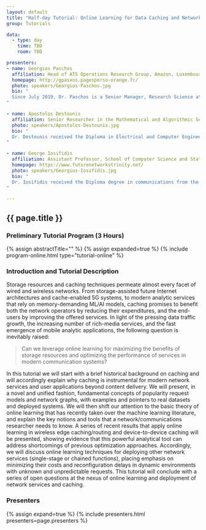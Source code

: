 ```yaml
---
layout: default
title: "Half-day Tutorial: Online Learning for Data Caching and Network Service Delivery"
group: Tutorials

data:
  - type: day
    time: TBD
    room: TBD

presenters:
- name: Georgios Paschos
  affiliation: Head of ATS Operations Research Group, Amazon, Luxembourg
  homepage: http://gpasxos.pagesperso-orange.fr/
  photo: speakers/Georgios-Paschos.jpg
  bio: "
  Since July 2019, Dr. Paschos is a Senior Manager, Research Science at Amazon.com, leading the EU Operation Research team of Amazon Transportation Services. Previously, he worked 5 years (’14-’19) as a principal scientist at Huawei Technologies, Paris, France, leading the Network Control and Resource Allocation team. Before that, Dr. Paschos was at LIDS, MIT (’12-’14) while he has held positions at CERTH-ITI, Greece ’08-’12 (researcher), University of Thessaly, Dept. ECE ’09-’11 (adjunct lecturer) and VTT, Finland, ‘07-‘08 (ERCIM Postdoc Fellow). He received his diploma in Electrical and Computer Engineering in 2002 from Aristotle University of Thessaloniki, and his PhD degree in Wireless Networks 2006 from ECE dept. University of Patras, both in Greece. Two of his papers won the best paper award, in GLOBECOM 2007 and IFIP Wireless Days 2009, respectively. In the past, he served as an associate editor for IEEE/ACM Trans. on Networking (’15-’19), IEEE Networking Letters (’18-’19), and as a TPC member of INFOCOM, WiOPT, and Netsoft. He has organized several international workshops on the topics of caching, network slicing and machine learning techniques for communication systems, while he was the co-organizer and editor of the IEEE JSAC Special Issue on Caching for Comm. Systems and Networks.
"

- name: Apostolos Destounis
  affiliation: Senior Researcher in the Mathematical and Algorithmic Sciences Lab, Paris Research Center, Huawei Technologies co. ltd.
  photo: speakers/Apostolos-Destounis.jpg
  bio: "
  Dr. Destounis received the Diploma in Electrical and Computer Engineering from the National technical University of Athens, the M.Sc. in Communications and Signal Processing from Imperial College London and the Ph.D. In Telecommunications from CentraleSupelec, Paris in 2009, 2010 and 2014, respectively. From 2011 to 2014 he also was a Research Engineer in Alcetel-Lucent (now Nokia) Bell Labs France. He was the co-organizer of the first International Workshop on Machine Learning for Communications (WMLC), hosted with WiOpt 2019. His current research interests lie in the fields of optimization and machine learning, with applications to wireless networks and content caching.
"

- name: George Iosifidis
  affiliation: Assistant Professor, School of Computer Science and Statistics, Trinity College Dublin, the University of Dublin, Ireland
  homepage: https://www.futurenetworkstrinity.net/
  photo: speakers/Georgios-Iosifidis.jpg
  bio: "
  Dr. Iosifidis received the Diploma degree in communications from the Greek Air Force Academy, Athens, 2000; and the Ph.D. degree in 2012 from the Dep. of Electrical and Computer Engineering, University of Thessaly, Greece. He was a Post-Doctoral Researcher with CERTH, Greece, 2012-14, and a Post-Doctoral/Associate Research Scientist with Yale University, 2014-17. Since 2016, he is the Ussher Assistant Professor in Future Networks with the School of Computer Science and Statistics, Trinity College Dublin, and a Funded Investigator with the research center CONNECT. He was a co-recipient of the Best Paper Awards in WiOPT 2013 and the IEEE INFOCOM 2017 conferences, a guest editor for the IEEE JSAC Special Issue on Caching, and an Editor for IEEE Transactions on Communications and IEEE/ACM Transactions on Networking. His work on resource sharing and cooperative networks has appeared in Nature Communications (2019), PNAS (2019), and Nature Human Behavior (2018). His interests lie in the area of network optimization and economics, with a recent focus on edge computing and mobile data analytics.
"

---
```


## {{ page.title }}

### Preliminary Tutorial Program (3 Hours)

{% assign abstractTitle="" %}
{% assign expanded=true %}
{% include program-online.html type="tutorial-online" %}

### Introduction and Tutorial Description

Storage resources and caching techniques permeate almost every facet of wired and wireless networks.
From storage-assisted future Internet architectures and cache-enabled 5G systems, to modern analytic services that rely on memory-demanding ML/AI models, caching promises to benefit both the network operators by reducing their expenditures, and the end-users by improving the offered services. In light of the pressing data traffic growth, the increasing number of rich-media services, and the fast emergence of mobile analytic applications, the following question is inevitably raised:
 
> Can we leverage online learning  for maximizing the benefits of storage resources and optimizing the performance of services in modern communication systems?
 
In this tutorial we will start with a brief historical background on caching and will accordingly explain why caching is instrumental for modern network services and user applications beyond content delivery.
We will present, in a novel and unified fashion, fundamental concepts of popularity request models and network graphs, with examples and pointers to real datasets and deployed systems. We will then shift our attention to the basic theory of online learning that has recently taken over the machine learning literature, and explain the key notions and tools that a network/communications researcher needs to know. A series of recent results that apply online learning in wireless edge caching/routing and device-to-device caching will be presented, showing evidence that this powerful analytical tool can address shortcomings of previous optimization approaches. Accordingly, we will discuss online learning techniques for deploying other network services (single-stage or chained functions), placing emphasis on minimizing their costs and reconfiguration delays in dynamic environments with unknown and unpredictable requests. This tutorial will conclude with a series of open questions at the nexus of online learning and deployment of network services and caching.

### Presenters

{% assign expand=true %}
{% include presenters.html presenters=page.presenters %}
